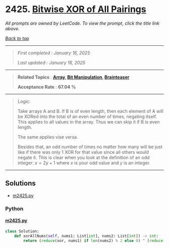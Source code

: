 # 2425. [Bitwise XOR of All Pairings](<https://leetcode.com/problems/bitwise-xor-of-all-pairings>)

*All prompts are owned by LeetCode. To view the prompt, click the title link above.*

*[Back to top](<../README.md>)*

------

> *First completed : January 16, 2025*
>
> *Last updated : January 16, 2025*

------

> **Related Topics** : **[Array](<by_topic/Array.md>), [Bit Manipulation](<by_topic/Bit Manipulation.md>), [Brainteaser](<by_topic/Brainteaser.md>)**
>
> **Acceptance Rate** : **67.04 %**

------

> Logic:
> 
> Take arrays A and B. If B is of even length, then each element of A will
> be XORed into the total of an even number of times, negating itself. This
> applies to all values in the array. Thus we can skip it if B is even length.
> 
> The same applies vise versa.
> 
> Besides that, an odd number of times no matter how many will be just like
> if there was only 1 XOR for that value since all others would negate it.
> This is clear when you look at the definition of an odd integer: $x=2y+1$
> where $x$ is your odd value and $y$ is an integer.
> 

------

## Solutions

- [m2425.py](<../my-submissions/m2425.py>)
### Python
#### [m2425.py](<../my-submissions/m2425.py>)
```Python
class Solution:
    def xorAllNums(self, nums1: List[int], nums2: List[int]) -> int:
        return (reduce(xor, nums1) if len(nums2) % 2 else 0) ^ (reduce(xor, nums2) if len(nums1) % 2 else 0)

```

